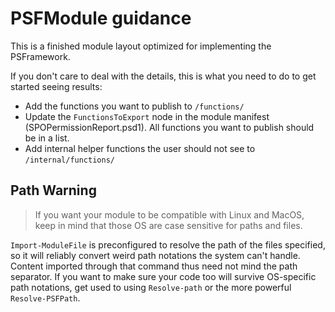 ﻿# PSFModule guidance

This is a finished module layout optimized for implementing the PSFramework.

If you don't care to deal with the details, this is what you need to do to get started seeing results:

 - Add the functions you want to publish to `/functions/`
 - Update the `FunctionsToExport` node in the module manifest (SPOPermissionReport.psd1). All functions you want to publish should be in a list.
 - Add internal helper functions the user should not see to `/internal/functions/`
 
 ## Path Warning
 
 > If you want your module to be compatible with Linux and MacOS, keep in mind that those OS are case sensitive for paths and files.
 
 `Import-ModuleFile` is preconfigured to resolve the path of the files specified, so it will reliably convert weird path notations the system can't handle.
 Content imported through that command thus need not mind the path separator.
 If you want to make sure your code too will survive OS-specific path notations, get used to using `Resolve-path` or the more powerful `Resolve-PSFPath`.